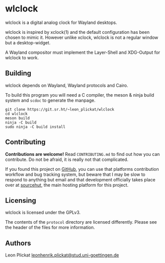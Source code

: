 # wlclock

wlclock is a digital analog clock for Wayland desktops.

wlclock is inspired by xclock(1) and the default configuration has been chosen
to mimic it. However unlike xclock, wlclock is not a regular window but a
desktop-widget.

A Wayland compositor must implement the Layer-Shell and XDG-Output for wlclock
to work.

## Building

wlclock depends on Wayland, Wayland protocols and Cairo.

To build this program you will need a C compiler, the meson & ninja build system
and `scdoc` to generate the manpage.

    git clone https://git.sr.ht/~leon_plickat/wlclock
    cd wlclock
    meson build
    ninja -C build
    sudo ninja -C build install


## Contributing

**Contributions are welcome!** Read `CONTRIBUTING.md` to find out how you can
contribute. Do not be afraid, it is really not that complicated.

If you found this project on [GitHub](https://github.com/Leon-Plickat/wlclock),
you can use that platforms contribution workflow and bug tracking system, but
beware that I may be slow to respond to anything but email and that development
officially takes place over at [sourcehut](https://sr.ht/~leon_plickat/wlclock/),
the main hosting platform for this project.


## Licensing

wlclock is licensed under the GPLv3.

The contents of the `protocol` directory are licensed differently. Please see
the header of the files for more information.


## Authors

Leon Plickat <leonhenrik.plickat@stud.uni-goettingen.de>

